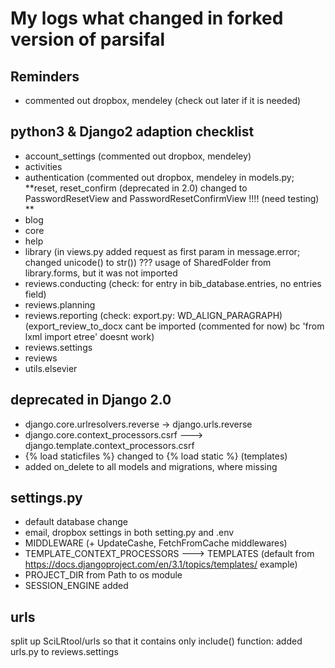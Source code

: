 # My logs what changed in forked version of parsifal

## Reminders

* commented out dropbox, mendeley (check out later if it is needed)

## python3 & Django2 adaption checklist

* account_settings (commented out dropbox, mendeley)
* activities
* authentication (commented out dropbox, mendeley in models.py;
    **reset, reset_confirm (deprecated in 2.0) changed to PasswordResetView and PasswordResetConfirmView !!!! (need testing) **
* blog
* core
* help
* library (in views.py added request as first param in message.error; changed unicode() to str())
    ??? usage of SharedFolder from library.forms, but it was not imported
* reviews.conducting (check: for entry in bib_database.entries, no entries field)
* reviews.planning
* reviews.reporting (check: export.py: WD_ALIGN_PARAGRAPH)
    (export_review_to_docx cant be imported (commented for now) bc 'from lxml import etree' doesnt work)
* reviews.settings
* reviews
* utils.elsevier


##  deprecated in Django 2.0

* django.core.urlresolvers.reverse  -> django.urls.reverse
* django.core.context_processors.csrf ---> django.template.context_processors.csrf
* {% load staticfiles %} changed to {% load static %} (templates)
* added on_delete to all models and migrations, where missing


## settings.py
* default database change
* email, dropbox settings in both setting.py and .env
* MIDDLEWARE  (+ UpdateCashe, FetchFromCache middlewares)
* TEMPLATE_CONTEXT_PROCESSORS ---> TEMPLATES (default from https://docs.djangoproject.com/en/3.1/topics/templates/ example)
* PROJECT_DIR from Path to os module
* SESSION_ENGINE added

## urls
split up SciLRtool/urls so that it contains only include() function: added urls.py to reviews.settings

